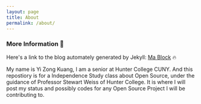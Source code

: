 ```yaml
---
layout: page
title: About
permalink: /about/
---
```


### More Information :dragon:

Here's a link to the blog automately generated by Jekyll: [Ma Block](https://hunter-college-cs-ossd.github.io/yizongk-weekly/) :fire:

My name is Yi Zong Kuang, I am a senior at Hunter College CUNY. And this repostiory is for a Independence Study class about Open Source, under the guidance of Professor Stewart Weiss of Hunter College. It is where I will post my status and possibly codes for any Open Source Project I will be contributing to.

